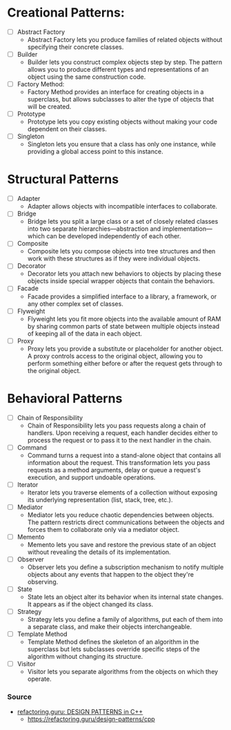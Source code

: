 # Creational Patterns:
- [ ] Abstract Factory
  - Abstract Factory lets you produce families of related objects without specifying their concrete classes.
- [ ] Builder
  - Builder lets you construct complex objects step by step. The pattern allows you to produce different types and representations of an object using the same construction code.
- [ ] Factory Method:
    - Factory Method provides an interface for creating objects in a superclass, but allows subclasses to alter the type of objects that will be created.
- [ ] Prototype
  - Prototype lets you copy existing objects without making your code dependent on their classes.
- [ ] Singleton
  - Singleton lets you ensure that a class has only one instance, while providing a global access point to this instance.

# Structural Patterns
- [ ] Adapter
  - Adapter allows objects with incompatible interfaces to collaborate.
- [ ] Bridge
  - Bridge lets you split a large class or a set of closely related classes into two separate hierarchies—abstraction and implementation—which can be developed independently of each other.
- [ ] Composite
  - Composite lets you compose objects into tree structures and then work with these structures as if they were individual objects.
- [ ] Decorator
  - Decorator lets you attach new behaviors to objects by placing these objects inside special wrapper objects that contain the behaviors.
- [ ] Facade
  - Facade provides a simplified interface to a library, a framework, or any other complex set of classes.
- [ ] Flyweight
  - Flyweight lets you fit more objects into the available amount of RAM by sharing common parts of state between multiple objects instead of keeping all of the data in each object.
- [ ] Proxy
  - Proxy lets you provide a substitute or placeholder for another object. A proxy controls access to the original object, allowing you to perform something either before or after the request gets through to the original object.

# Behavioral Patterns

- [ ] Chain of Responsibility
  - Chain of Responsibility lets you pass requests along a chain of handlers. Upon receiving a request, each handler decides either to process the request or to pass it to the next handler in the chain.
- [ ] Command
  - Command turns a request into a stand-alone object that contains all information about the request. This transformation lets you pass requests as a method arguments, delay or queue a request's execution, and support undoable operations.
- [ ] Iterator
  - Iterator lets you traverse elements of a collection without exposing its underlying representation (list, stack, tree, etc.).
- [ ] Mediator
  - Mediator lets you reduce chaotic dependencies between objects. The pattern restricts direct communications between the objects and forces them to collaborate only via a mediator object.
- [ ] Memento
  - Memento lets you save and restore the previous state of an object without revealing the details of its implementation.
- [ ] Observer
  - Observer lets you define a subscription mechanism to notify multiple objects about any events that happen to the object they're observing.
- [ ] State
  - State lets an object alter its behavior when its internal state changes. It appears as if the object changed its class.
- [ ] Strategy
  - Strategy lets you define a family of algorithms, put each of them into a separate class, and make their objects interchangeable.
- [ ] Template Method
  - Template Method defines the skeleton of an algorithm in the superclass but lets subclasses override specific steps of the algorithm without changing its structure.
- [ ] Visitor 
  - Visitor lets you separate algorithms from the objects on which they operate.

### Source
- [refactoring.guru: DESIGN PATTERNS in C++](https://refactoring.guru/design-patterns/cpp)
  - https://refactoring.guru/design-patterns/cpp

